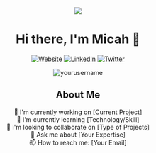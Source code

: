 <div align="center">
  <img src="https://readme-typing-svg.herokuapp.com/?lines=Welcome+to+my+GitHub!;Check+out+my+projects;I'm+always+learning&font=Fira%20Code&center=true&width=380&height=50&duration=4000&pause=1000">
</div>

<h1 align="center">Hi there, I'm Micah 👋</h1>

<p align="center">
  <a href="https://your-website.com"><img src="https://img.shields.io/badge/Website-DC143C?style=for-the-badge&logo=medium&logoColor=white" alt="Website"></a>
  <a href="https://linkedin.com/in/yourprofile"><img src="https://img.shields.io/badge/LinkedIn-0077B5?style=for-the-badge&logo=linkedin&logoColor=white" alt="LinkedIn"></a>
  <a href="https://twitter.com/yourhandle"><img src="https://img.shields.io/badge/Twitter-1DA1F2?style=for-the-badge&logo=twitter&logoColor=white" alt="Twitter"></a>
</p>

<p align="center">
  <img src="https://komarev.com/ghpvc/?username=yourusername&label=Profile%20views&color=0e75b6&style=flat" alt="yourusername" />
</p>

<h2 align="center">About Me</h2>

<p align="center">
  🔭 I'm currently working on [Current Project]<br>
  🌱 I'm currently learning [Technology/Skill]<br>
  👯 I'm looking to collaborate on [Type of Projects]<br>
  💬 Ask me about [Your Expertise]<br>
  📫 How to reach me: [Your Email]
</p>
